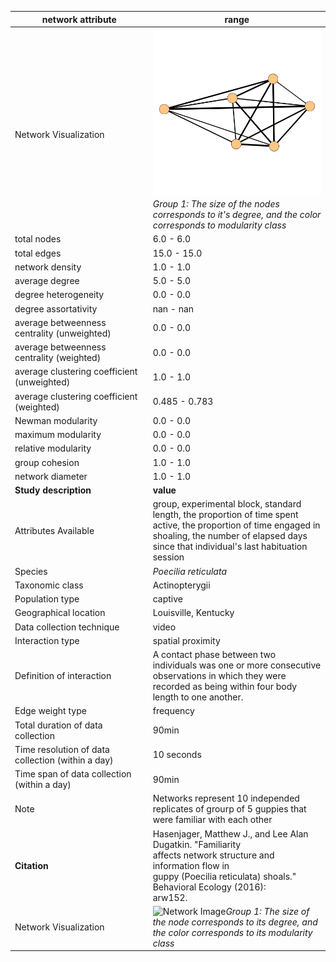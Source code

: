network attribute|range
---|---
<img width=1000> Network Visualization | ![NetworkImage](/Networks/Visualizations/guppy_hasenjager_familiar_1.png) *Group 1: The size of the nodes corresponds to it's degree, and the color corresponds to modularity class*
total nodes|6.0 - 6.0
total edges|15.0 - 15.0
network density|1.0 - 1.0
average degree|5.0 - 5.0
degree heterogeneity|0.0 - 0.0
degree assortativity|nan - nan
average betweenness centrality (unweighted)|0.0 - 0.0
average betweenness centrality (weighted)|0.0 - 0.0
average clustering coefficient (unweighted)|1.0 - 1.0
average clustering coefficient (weighted)|0.485 - 0.783
Newman modularity|0.0 - 0.0
maximum modularity|0.0 - 0.0
relative modularity|0.0 - 0.0
group cohesion|1.0 - 1.0
network diameter|1.0 - 1.0
**Study description**|**value**
Attributes Available|group, experimental block, standard length, the proportion of time spent active, the proportion of time engaged in shoaling, the number of elapsed days since that individual's last habituation session
Species|*Poecilia reticulata*
Taxonomic class|Actinopterygii
Population type|captive
Geographical location|Louisville, Kentucky
Data collection technique|video
Interaction type|spatial proximity
Definition of interaction|A contact phase between two individuals was one or more consecutive observations in which they were recorded as being within four body length to one another.
Edge weight type|frequency
Total duration of data collection|90min
Time resolution of data collection (within a day)|10 seconds
Time span of data collection (within a day)|90min
Note|Networks represent 10 independed replicates of grourp of 5 guppies that were familiar with each other
**Citation** | Hasenjager, Matthew J., and Lee Alan Dugatkin. "Familiarity <br> affects network structure and information flow in <br> guppy (Poecilia reticulata) shoals." Behavioral Ecology (2016): <br> arw152.
Network Visualization | ![Network Image](/Networks/Visualization/guppy1_network_vis.png)*Group 1: The size of the node corresponds to its degree, and the color corresponds to its modularity class*

